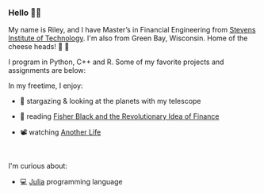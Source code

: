 ### Hello :raising_hand_man: 

My name is Riley, and I have Master’s in Financial Engineering from [Stevens Institute of Technology](https://https://www.stevens.edu/). I'm also from Green Bay, Wisconsin. Home of the cheese heads!  :cheese: :football: 

I program in Python, C++ and R. Some of my favorite projects and assignments are below: 



In my freetime, I enjoy:

- :telescope: stargazing & looking at the planets with my telescope

- :open_book: reading [Fisher Black and the Revolutionary Idea of Finance](Book-Fisher_Black_and_the_Revolutionary_Idea_of_Finance)

- :film_projector: watching [Another Life](https://www.netflix.com/title/80236236)

$\:$

I'm curious about:  
- :computer: [Julia](https://julialang.org/) programming language

